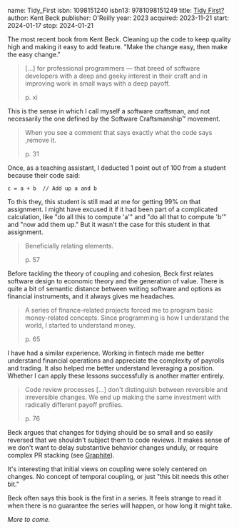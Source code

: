 name: Tidy_First
isbn: 1098151240
isbn13: 9781098151249
title: [Tidy First?](https://a.co/d/8toJJ9p)
author: Kent Beck
publisher: O'Reilly
year: 2023
acquired: 2023-11-21
start: 2024-01-17
stop: 2024-01-21

The most recent book from Kent Beck.  Cleaning up the code to keep quality high
and making it easy to add feature.  "Make the change easy, then make the easy
change."

> [&hellip;] for professional programmers &mdash; that breed of software
> developers with a deep and geeky interest in their craft and in improving work
> in small ways with a deep payoff.
> <footer>p. xi</footer>

This is the sense in which I call myself a software craftsman, and not
necessarily the one defined by the Software Craftsmanship&trade; movement.

> When you see a comment that says exactly what the code says ,remove it.
> <footer>p. 31</footer>

Once, as a teaching assistant, I deducted 1 point out of 100 from a student
because their code said:

    c = a + b  // Add up a and b

To this they, this student is still mad at me for getting 99% on that
assignment.  I might have excused it if it had been part of a complicated
calculation, like "do all this to compute 'a'" and "do all that to compute 'b'"
and "now add them up."  But it wasn't the case for this student in that
assignment.

> Beneficially relating elements.
> <footer>p. 57</footer>

Before tackling the theory of coupling and cohesion, Beck first relates software
design to economic theory and the generation of value.  There is quite a bit of
semantic distance between writing software and options as financial instruments,
and it always gives me headaches.

> A series of finance-related projects forced me to program basic money-related
> concepts.  Since programming is how I understand the world, I started to
> understand money.
> <footer>p. 65</footer>

I have had a similar experience.  Working in fintech made me better understand
financial operations and appreciate the complexity of payrolls and trading.  It
also helped me better understand leveraging a position.  Whether I can apply
these lessons successfully is another matter entirely.

> Code review processes [&hellip;] don't distinguish between reversible and
> irreversible changes.  We end up making the same investment with radically
> different payoff profiles.
> <footer>p. 76</footer>

Beck argues that changes for tidying should be so small and so easily reversed
that we shouldn't subject them to code reviews.  It makes sense of we don't want
to delay substantive behavior changes unduly, or require complex PR stacking
(see [Graphite](https://graphite.dev/)).

It's interesting that initial views on coupling were solely centered on changes.
No concept of temporal coupling, or just "this bit needs this other bit."

Beck often says this book is the first in a series.  It feels strange to read it
when there is no guarantee the series will happen, or how long it might take.

_More to come._
